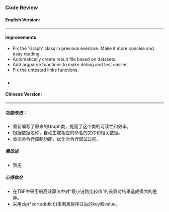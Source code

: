 ### Code Review

#### English Version:
---

#### Improvements
- Fix the 'Graph' class in previous exericse. Make it more concise and esay reading.
- Automatically create result file based on datasets. 
- Add argparse functions to make debug and test easiler.
- Fix the untested links functions.

##### 
- 

#### Chinese Version:
---

##### 功能改进：
- 重新编写了原来的Graph类，提高了这个类的可读性和效率。
- 根据数据名称，自动生成相应的命名的文件和相关数据。
- 添加命令行控制功能，优化命令行调试过程。

##### 需改进
- 暂无

##### 心得体会
- 在TBF中采用的高效算法中对“最小链路比较值”的设置对结果造成很大的差异。
- 采用zip(*sorted(dict))来剥离排序过后的key和value。